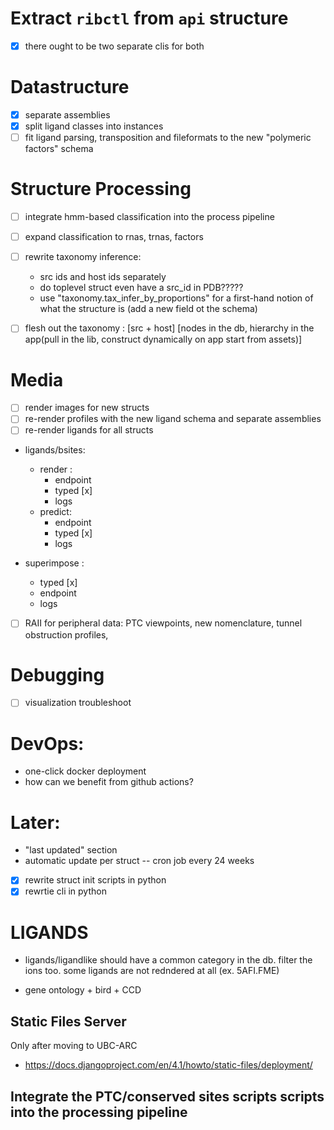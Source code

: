 
# Extract `ribctl` from `api` structure

- [x]  there ought to be two separate clis for both

# Datastructure

- [x] separate assemblies
- [x] split ligand classes into instances 
- [ ] fit ligand parsing, transposition and fileformats to the new "polymeric factors" schema

# Structure Processing 

- [ ] integrate hmm-based classification into the process pipeline
- [ ] expand classification to rnas, trnas, factors

- [ ] rewrite taxonomy inference:
    - src ids and host ids separately
    - do toplevel struct even have a src_id in PDB?????
    - use "taxonomy.tax_infer_by_proportions" for a first-hand notion of what the structure is (add a new field ot the schema)

- [ ] flesh out the taxonomy : [src + host] [nodes in the db, hierarchy in the app(pull in the lib, construct dynamically on app start from assets)]


# Media
- [ ] render images for new structs 
- [ ] re-render profiles with the new ligand schema and separate assemblies 
- [ ] re-render ligands for all structs

- ligands/bsites:
    - render :
        - endpoint
        - typed [x]
        - logs
    - predict: 
        - endpoint
        - typed [x]
        - logs

- superimpose :
    - typed [x] 
    - endpoint 
    - logs

- [ ] RAII for peripheral data: PTC viewpoints, new nomenclature, tunnel obstruction profiles,

# Debugging 

- [ ] visualization troubleshoot

# DevOps:

- one-click docker deployment 
- how can we benefit from github actions?

# Later:

- "last updated" section
- automatic update per struct -- cron job every 24 weeks

- [x] rewrite struct init scripts in python
- [x] rewrtie cli in python

# LIGANDS

- ligands/ligandlike should have a common category in the db. filter the ions too. some ligands are not redndered at all (ex. 5AFI.FME)

- gene ontology + bird + CCD


## Static Files Server

Only after moving to UBC-ARC

- https://docs.djangoproject.com/en/4.1/howto/static-files/deployment/


## Integrate the PTC/conserved sites scripts scripts into the processing pipeline

